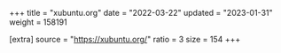 +++
title = "xubuntu.org"
date = "2022-03-22"
updated = "2023-01-31"
weight = 158191

[extra]
source = "https://xubuntu.org/"
ratio = 3
size = 154
+++
